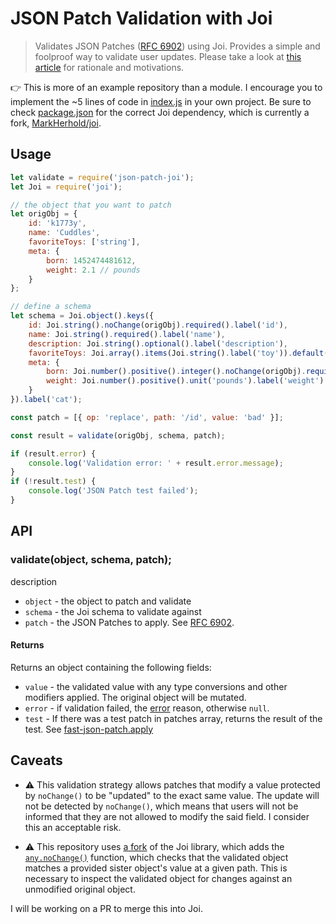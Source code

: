 # JSON Patch Validation with Joi

> Validates JSON Patches ([RFC 6902](https://tools.ietf.org/html/rfc6902)) using Joi. Provides a simple and foolproof way to validate user updates. Please take a look at [this article](https://medium.com/@markherhold/validating-json-patch-requests-44ca5981a7fc) for rationale and motivations.

:point_right: This is more of an example repository than a module. I encourage you to implement the ~5 lines of code in [index.js](index.js) in your own project. Be sure to check [package.json](package.json) for the correct Joi dependency, which is currently a fork, [MarkHerhold/joi](https://github.com/MarkHerhold/joi).

## Usage

```js
let validate = require('json-patch-joi');
let Joi = require('joi');

// the object that you want to patch
let origObj = {
    id: 'k1773y',
    name: 'Cuddles',
    favoriteToys: ['string'],
    meta: {
        born: 1452474481612,
        weight: 2.1 // pounds
    }
};

// define a schema
let schema = Joi.object().keys({
    id: Joi.string().noChange(origObj).required().label('id'),
    name: Joi.string().required().label('name'),
    description: Joi.string().optional().label('description'),
    favoriteToys: Joi.array().items(Joi.string().label('toy')).default([]).label('favoriteToys'),
    meta: {
        born: Joi.number().positive().integer().noChange(origObj).required().label('born'),
        weight: Joi.number().positive().unit('pounds').label('weight')
    }
}).label('cat');

const patch = [{ op: 'replace', path: '/id', value: 'bad' }];

const result = validate(origObj, schema, patch);

if (result.error) {
    console.log('Validation error: ' + result.error.message);
}
if (!result.test) {
    console.log('JSON Patch test failed');
}
```

## API

### validate(object, schema, patch);
description
* `object` - the object to patch and validate
* `schema` - the Joi schema to validate against
* `patch` - the JSON Patches to apply. See [RFC 6902](https://tools.ietf.org/html/rfc6902).

#### Returns
Returns an object containing the following fields:
* `value` - the validated value with any type conversions and other modifiers applied. The original object will be mutated.
* `error` - if validation failed, the [error](https://github.com/hapijs/joi/blob/v7.2.1/API.md#errors) reason, otherwise `null`.
* `test` - If there was a test patch in patches array, returns the result of the test. See [fast-json-patch.apply](https://github.com/Starcounter-Jack/JSON-Patch#jsonpatchapply-obj-object-patches-array-validate-boolean--boolean)

## Caveats

* :warning: This validation strategy allows patches that modify a value protected by `noChange()` to be "updated" to the exact same value. The update will not be detected by `noChange()`, which means that users will not be informed that they are not allowed to modify the said field. I consider this an acceptable risk.

* :warning: This repository uses [a fork](https://github.com/MarkHerhold/joi) of the Joi library, which adds the [`any.noChange()`](https://github.com/MarkHerhold/joi/blob/master/API.md#anynochangevalue) function, which checks that the validated object matches a provided sister object's value at a given path. This is necessary to inspect the validated object for changes against an unmodified original object.

I will be working on a PR to merge this into Joi.
